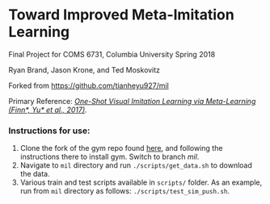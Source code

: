 # Toward Improved Meta-Imitation Learning

Final Project for COMS 6731, Columbia University Spring 2018

Ryan Brand, Jason Krone, and Ted Moskovitz

Forked from https://github.com/tianheyu927/mil

Primary Reference: *[One-Shot Visual Imitation Learning via Meta-Learning (Finn*, Yu* et al., 2017)](https://arxiv.org/pdf/1709.04905.pdf).*

### Instructions for use:
1. Clone the fork of the gym repo found [here](https://github.com/tianheyu927/gym), and following the instructions there to install gym. Switch to branch *mil*.
2. Navigate to `mil` directory and run `./scripts/get_data.sh` to download the data.
3. Various train and test scripts available in `scripts/` folder.  As an example, run from `mil` directory as follows: `./scripts/test_sim_push.sh`.
